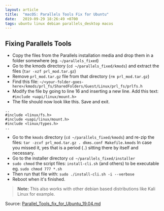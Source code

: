 ```yaml
---
layout: article
title:  "macOS: Parallels Tools Fix for Ubuntu"
date:   2019-09-29 18:26:49 +0700
tags: ubuntu linux debian parallels_desktop macos
---
```


## Fixing Parallels Tools

- Copy the files from the Parallels installation media and drop them in a folder somewhere (eg. `~/parallels_fixed`)
- Go to the kmods directory (`cd ~/parallels_fixed/kmods`) and extract the files (`tar -xzf prl_mod.tar.gz`)
- Remove `prl_mod.tar.gz` file from that directory (`rm prl_mod.tar.gz`)
- Find this file: `~/<your-folder-goes-here>/kmods/prl_fs/SharedFolders/Guest/Linux/prl_fs/prlfs.h`
- Modify the file by going to line 16 and inserting a new line. Add this text: `#include <uapi/linux/mount.h>`
- The file should now look like this. Save and exit.

```
..
#include <linux/fs.h>
#include <uapi/linux/mount.h>
#include <linux/types.h>
..
```

- Go to the `kmods` directory (`cd ~/parallels_fixed/kmods`) and re-zip the files: `tar -zcvf prl_mod.tar.gz . dkms.conf Makefile.kmods` In case you missed it, yes that is a period (`.`) sitting there by itself and necessary.
- Go to the installer directory `cd ~/parallels_fixed/installer`
- `sudo chmod` the script files: `install-cli.sh` (and others) to be executable eg. `sudo chmod 777 *.sh`
- Then run that file with: `sudo ./install-cli.sh -i --verbose`
- Reboot when it's finished.

> **Note:** This also works with other debian based distributions like Kali Linux for example.

Source: [Parallel_Tools_fix_for_Ubuntu_19.04.md](https://gist.github.com/mag911/1a5583a766467d6023584d738cee0d98)
